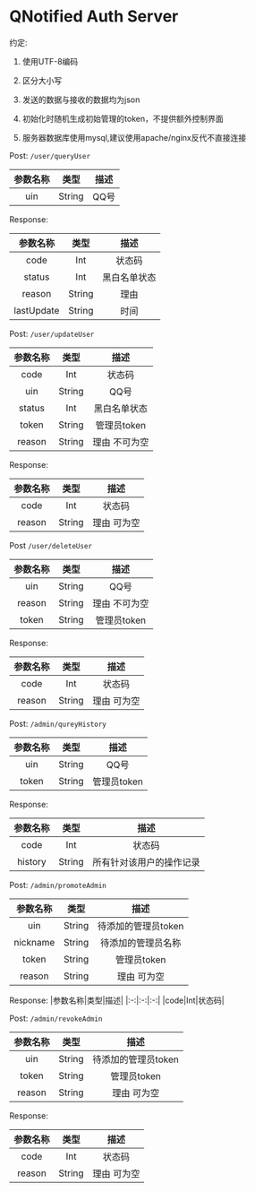 # QNotified Auth Server

约定:

1. 使用UTF-8编码

2. 区分大小写

3. 发送的数据与接收的数据均为json

4. 初始化时随机生成初始管理的token，不提供额外控制界面

5. 服务器数据库使用mysql,建议使用apache/nginx反代不直接连接

Post: `/user/queryUser`

|参数名称|类型|描述|
|:-:|:-:|:-:|
|uin|String|QQ号|

Response:

|参数名称|类型|描述|
|:-:|:-:|:-:|
|code|Int|状态码|
|status|Int|黑白名单状态|
|reason|String|理由|
|lastUpdate|String|时间|

Post: `/user/updateUser`

|参数名称|类型|描述|
|:-:|:-:|:-:|
|code|Int|状态码|
|uin|String|QQ号|
|status|Int|黑白名单状态|
|token|String|管理员token|
|reason|String|理由 不可为空|

Response:

|参数名称|类型|描述|
|:-:|:-:|:-:|
|code|Int|状态码|
|reason|String|理由 可为空|

Post `/user/deleteUser`

|参数名称|类型|描述|
|:-:|:-:|:-:|
|uin|String|QQ号|
|reason|String|理由 不可为空|
|token|String|管理员token|

Response:

|参数名称|类型|描述|
|:-:|:-:|:-:|
|code|Int|状态码|
|reason|String|理由 可为空|

Post: `/admin/qureyHistory`

|参数名称|类型|描述|
|:-:|:-:|:-:| 
|uin|String|QQ号|
|token|String|管理员token|

Response:

|参数名称|类型|描述|
|:-:|:-:|:-:|
|code|Int|状态码|
|history|String|所有针对该用户的操作记录|

Post: `/admin/promoteAdmin`

|参数名称|类型|描述|
|:-:|:-:|:-:|
|uin|String|待添加的管理员token|
|nickname|String|待添加的管理员名称|
|token|String|管理员token|
|reason|String|理由 可为空|

Response:
|参数名称|类型|描述|
|:-:|:-:|:-:|
|code|Int|状态码|

Post: `/admin/revokeAdmin`

|参数名称|类型|描述|
|:-:|:-:|:-:|
|uin|String|待添加的管理员token|
|token|String|管理员token|
|reason|String|理由 可为空|

Response:

|参数名称|类型|描述| 
:-:|:-:|:-:|
|code|Int|状态码|
|reason|String|理由 可为空|
